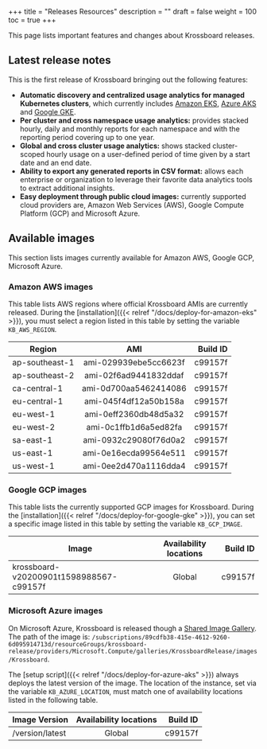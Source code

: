 +++
title = "Releases Resources"
description = ""
draft = false
weight = 100
toc = true 
+++

This page lists important features and changes about Krossboard releases.

## Latest release notes
This is the first release of Krossboard bringing out the following features:

* **Automatic discovery and centralized usage analytics for managed Kubernetes clusters**, which currently includes [Amazon EKS](https://aws.amazon.com/eks/), [Azure AKS](https://azure.microsoft.com/services/kubernetes-service/) and [Google GKE](https://cloud.google.com/kubernetes-engine).
* **Per cluster and cross namespace usage analytics:** provides stacked hourly, daily and monthly reports for each namespace and with the reporting period covering up to one year.
* **Global and cross cluster usage analytics:** shows stacked cluster-scoped hourly usage on a user-defined period of time given by a start date and an end date.
* **Ability to export any generated reports in CSV format:** allows each enterprise or organization to leverage their favorite data analytics tools to extract additional insights.
* **Easy deployment through public cloud images:** currently supported cloud providers are, Amazon Web Services (AWS), Google Compute Platform (GCP) and Microsoft Azure.

## Available images
This section lists images currently available for Amazon AWS, Google GCP, Microsoft Azure.


### Amazon AWS images
This table lists AWS regions where official Krossboard AMIs are currently released. During the [installation]({{< relref "/docs/deploy-for-amazon-eks" >}}), you must select a region listed in this table by setting the variable `KB_AWS_REGION`.

| Region          | AMI                      | Build ID         |
| --------------- |:------------------------:| ----------------:|
| ap-southeast-1  | ami-029939ebe5cc6623f    | c99157f          |
| ap-southeast-2  | ami-02f6ad9441832ddaf    | c99157f          |
| ca-central-1    | ami-0d700aa5462414086    | c99157f          |
| eu-central-1    | ami-045f4df12a50b158a    | c99157f          |
| eu-west-1       | ami-0eff2360db48d5a32    | c99157f          |
| eu-west-2       | ami-0c1ffb1d6a5ed82fa    | c99157f          |
| sa-east-1       | ami-0932c29080f76d0a2    | c99157f          |
| us-east-1       | ami-0e16ecda99564e511    | c99157f          |
| us-west-1       | ami-0ee2d470a1116dda4    | c99157f          |

### Google GCP images
This table lists the currently supported GCP images for Krossboard.
During the [installation]({{< relref "/docs/deploy-for-google-gke" >}}), you can set a specific image listed in this table by setting the variable `KB_GCP_IMAGE`.

| Image                                      | Availability locations   | Build ID         |
| -------------------------------------------|:------------------------:| ----------------:|
| krossboard-v20200901t1598988567-c99157f    | Global                   | c99157f          |

### Microsoft Azure images
On Microsoft Azure, Krossboard is released though a [Shared Image Gallery](https://docs.microsoft.com/en-us/azure/virtual-machines/linux/shared-image-galleries). 
The path of the image is: `/subscriptions/89cdfb38-415e-4612-9260-6d095914713d/resourceGroups/krossboard-release/providers/Microsoft.Compute/galleries/KrossboardRelease/images/Krossboard`.

The [setup script]({{< relref "/docs/deploy-for-azure-aks" >}}) always deploys the latest version of the image. The location of the instance, set via the variable `KB_AZURE_LOCATION`, must match one of availability locations listed in the following table.


| Image Version    | Availability locations   | Build ID         |
| -----------------|:------------------------:| ----------------:|
| /version/latest  | Global                   | c99157f          |
